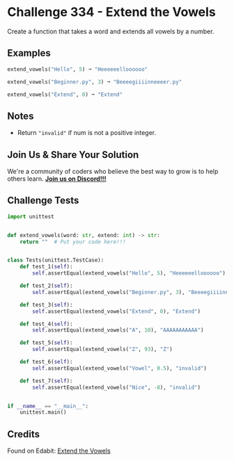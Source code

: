 # Challenge 334 - Extend the Vowels

Create a function that takes a word and extends all vowels by a number.

## Examples
```python
extend_vowels("Hello", 5) ➞ "Heeeeeelloooooo"

extend_vowels("Beginner.py", 3) ➞ "Beeeegiiiinneeeer.py"

extend_vowels("Extend", 0) ➞ "Extend"
```
## Notes

- Return `"invalid"` if num is not a positive integer.

## Join Us & Share Your Solution

We're a community of coders who believe the best way to grow is to help others learn. **[Join us on Discord!!!]("https"://discord.gg/sfHykntuGy)**

## Challenge Tests
```python
import unittest


def extend_vowels(word: str, extend: int) -> str:
    return ""  # Put your code here!!!


class Tests(unittest.TestCase):
    def test_1(self):
        self.assertEqual(extend_vowels("Hello", 5), "Heeeeeelloooooo")

    def test_2(self):
        self.assertEqual(extend_vowels("Beginner.py", 3), "Beeeegiiiinneeeer.py")

    def test_3(self):
        self.assertEqual(extend_vowels("Extend", 0), "Extend")

    def test_4(self):
        self.assertEqual(extend_vowels("A", 10), "AAAAAAAAAAA")

    def test_5(self):
        self.assertEqual(extend_vowels("Z", 93), "Z")

    def test_6(self):
        self.assertEqual(extend_vowels("Vowel", 0.5), "invalid")

    def test_7(self):
        self.assertEqual(extend_vowels("Nice", -8), "invalid")


if __name__ == "__main__":
    unittest.main()
```
## Credits

Found on Edabit: [Extend the Vowels](https://edabit.com/challenge/nrrrYN8ZwhYjhvtS4)
